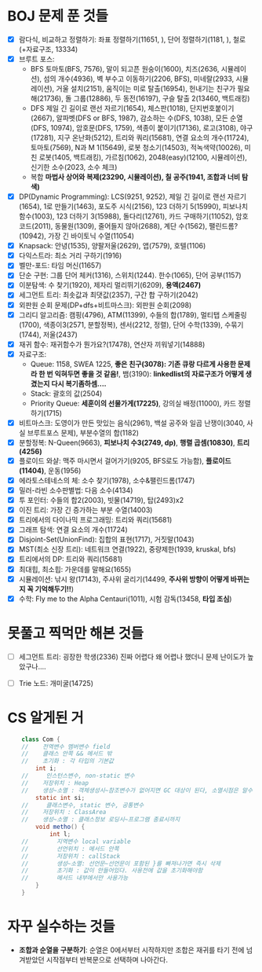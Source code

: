 # BOJ 문제 푼 것들

- [x] 람다식, 비교하고 정렬하기: 좌표 정렬하기(11651, ), 단어 정렬하기(1181, ), 철로(+자료구조, 13334)
- [x] 브루트 포스:
  - BFS
    토마토(BFS, 7576), 말이 되고픈 원숭이(1600), 치즈(2636, 시뮬레이션), 섬의 개수(4936), 벽 부수고 이동하기(2206, BFS), 미네랄(2933, 시뮬레이션), 거울 설치(2151), 움직이는 미로 탈출(16954), 헌내기는 친구가 필요해(21736), 돌 그룹(12886), 두 동전(16197), 구슬 탈출 2(13460, 백트래킹)
  - DFS
    제일 긴 길이로 랜선 자르기(1654), 체스판(1018), 단지번호붙이기(2667), 알파벳(DFS or BFS, 1987), 감소하는 수(DFS, 1038), 모든 순열(DFS, 10974), 암호문(DFS, 1759), 색종이 붙이기(17136), 로고(3108), 야구(17281), 지구 온난화(5212), 트리와 쿼리(15681), 연결 요소의 개수(11724), 토마토(7569), N과 M 1(15649), 로봇 청소기(14503), 적녹색약(10026), 미친 로봇(1405, 백트래킹), 가르침(1062), 2048(easy)(12100, 시뮬레이션), 신기한 소수(2023, 소수 체크)
  - 복합
    **마법사 상어와 복제(23290, 시뮬레이션), 칠 공주(1941, 조합과 너비 탐색)**
- [x] DP(Dynamic Programming): LCS(9251, 9252), 제일 긴 길이로 랜선 자르기(1654), 1로 만들기(1463), 포도주 시식(2156), 123 더하기 5(15990), 피보나치 함수(1003), 123 더하기 3(15988), 돌다리(12761), 카드 구매하기(11052), 암호코드(2011), 동물원(1309), 줄어들지 않아(2688), 계단 수(1562), 팰린드롬?(10942), 가장 긴 바이토닉 수열(11054)
- [x] Knapsack: 안녕(1535), 양팔저울(2629), 앱(7579), 호텔(1106)
- [x] 다익스트라: 최소 거리 구하기(1916)
- [x] 벨만-포드: 타임 머신(11657)
- [x] 단순 구현: 그룹 단어 체커(1316), 스위치(1244). 한수(1065), 단어 공부(1157)
- [x] 이분탐색: 수 찾기(1920), 제자리 멀리뛰기(6209), **용액(2467)**
- [x] 세그먼트 트리: 최솟값과 최댓값(2357), 구간 합 구하기(2042)
- [x] 외판원 순회 문제(DP+dfs+비트마스크): 외판원 순회(2098)
- [x] 그리디 알고리즘: 캠핑(4796), ATM(11399), 수들의 합(1789), 멀티탭 스케줄링(1700), 색종이3(2571, 분할정복), 센서(2212, 정렬), 단어 수학(1339), 수묶기(1744), 저울(2437)
- [x] 재귀 함수: 재귀함수가 뭔가요?(17478), 연산자 끼워넣기(14888)
- [x] 자료구조:
  - Queue: 1158, SWEA 1225, **좋은 친구(3078): 기존 큐랑 다르게 사용한 문제라 한 번 익혀두면 좋을 것 같음!**, 뱀(3190): **linkedlist의 자료구조가 어떻게 생겼는지 다시 복기좀하셈....**
  - Stack: 괄호의 값(2504)
  - Priority Queue: **세훈이의 선물가게(17225)**, 강의실 배정(11000), 카드 정렬하기(1715)
- [x] 비트마스크: 도영이가 만든 맛있는 음식(2961), 백설 공주와 일곱 난쟁이(3040, 사실 브루트포스 문제), 부분수열의 합(1182)
- [x] 분할정복: N-Queen(9663), **피보나치 수3(2749, dp)**, **행렬 곱셈(10830)**, **트리(4256)**
- [x] 플로이드 와샬: 맥주 마시면서 걸어가기(9205, BFS로도 가능함), **플로이드(11404)**, 운동(1956)
- [x] 에라토스테네스의 체: 소수 찾기(1978), 소수&팰린드롬(1747)
- [x] 밀러-라빈 소수판별법: 다음 소수(4134)
- [x] 투 포인터: 수들의 합2(2003), 빗물(14719), 탑(2493)x2
- [x] 이진 트리: 가장 긴 증가하는 부분 수열(14003)
- [x] 트리에서의 다이나믹 프로그래밍: 트리와 쿼리(15681)
- [x] 그래프 탐색: 연결 요소의 개수(11724)
- [x] Disjoint-Set(UnionFind): 집합의 표현(1717), 거짓말(1043)
- [x] MST(최소 신장 트리): 네트워크 연결(1922), 중량제한(1939, kruskal, bfs)
- [x] 트리에서의 DP: 트리와 쿼리(15681)
- [x] 최대힙, 최소힙: 가운데를 말해요(1655)
- [x] 시뮬레이션: 낚시 왕(17143), 주사위 굴리기(14499, **주사위 방향이 어떻게 바뀌는지 꼭 기억해두기!!**)
- [x] 수학: Fly me to the Alpha Centauri(1011), 시험 감독(13458, **타입 조심**)

# 못풀고 찍먹만 해본 것들

- [ ] 세그먼트 트리: 굉장한 학생(2336) 진짜 어렵다 왜 어렵나 했더니 문제 난이도가 높았구나....
- [ ] Trie 노드: 개미굴(14725)


# CS 알게된 거

```Java
    class Com {
    //    전역변수 멤버변수 field
    //    클래스 안쪽 && 메서드 밖
    //    초기화 : 각 타입의 기본값
        int i;
    //     인스턴스변수, non-static 변수
    //    저장위치 : Heap
    //    생성~소멸 : 객체생성시~참조변수가 없어지면 GC 대상이 된다, 소멸시점은 알수 없다
        static int si;
    //     클래스변수, static 변수, 공통변수
    //    저장위치 : ClassArea
    //    생성~소멸 : 클래스정보 로딩시~프로그램 종료시까지
        void metho() {
            int l;
    //        지역변수 local variable
    //        선언위치 : 메서드 안쪽
    //        저장위치 : callStack
    //        생성~소멸: 선언문~선언문이 포함된 }를 빠져나가면 즉시 삭제
    //        초기화 : 값이 안들어있다. 사용전에 값을 초기화해야함
    //        메서드 내부에서만 사용가능
        }
    }
```

# 자꾸 실수하는 것들
- **조합과 순열을 구분하기**: 순열은 0에서부터 시작하지만 조합은 재귀를 타기 전에 넘겨받았던 시작점부터 반복문으로 선택하며 나아간다.